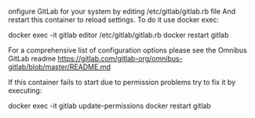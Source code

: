 onfigure GitLab for your system by editing /etc/gitlab/gitlab.rb file
 And restart this container to reload settings.
 To do it use docker exec:
 
   docker exec -it gitlab editor /etc/gitlab/gitlab.rb
   docker restart gitlab
 
 For a comprehensive list of configuration options please see the Omnibus GitLab readme
 https://gitlab.com/gitlab-org/omnibus-gitlab/blob/master/README.md
 
 If this container fails to start due to permission problems try to fix it by executing:
 
   docker exec -it gitlab update-permissions
   docker restart gitlab
